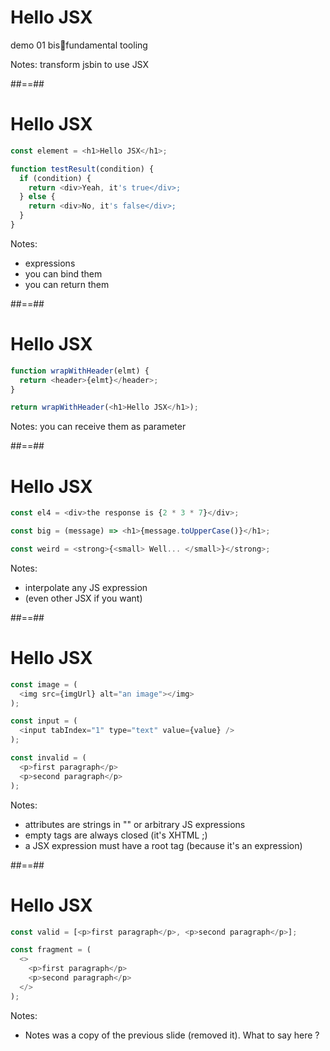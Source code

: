 <!-- .slide: class="center" -->

# Hello JSX

demo 01 bisfundamental tooling

Notes:
transform jsbin to use JSX

##==##

<!-- .slide: class="with-code-dark" -->

# Hello JSX

```javascript
const element = <h1>Hello JSX</h1>;

function testResult(condition) {
  if (condition) {
    return <div>Yeah, it's true</div>;
  } else {
    return <div>No, it's false</div>;
  }
}
```

<!-- .element: class="big-code" -->

Notes:

- expressions
- you can bind them
- you can return them

##==##

<!-- .slide: class="with-code-dark" -->

# Hello JSX

```javascript
function wrapWithHeader(elmt) {
  return <header>{elmt}</header>;
}

return wrapWithHeader(<h1>Hello JSX</h1>);
```

<!-- .element: class="big-code" -->

Notes:
you can receive them as parameter

##==##

<!-- .slide: class="with-code-dark" -->

# Hello JSX

```javascript
const el4 = <div>the response is {2 * 3 * 7}</div>;

const big = (message) => <h1>{message.toUpperCase()}</h1>;

const weird = <strong>{<small> Well... </small>}</strong>;
```

<!-- .element: class="big-code" -->

Notes:

- interpolate any JS expression
- (even other JSX if you want)

##==##

<!-- .slide: class="with-code-dark" -->

# Hello JSX

```javascript
const image = (
  <img src={imgUrl} alt="an image"></img>
);

const input = (
  <input tabIndex="1" type="text" value={value} />
);

const invalid = (
  <p>first paragraph</p>
  <p>second paragraph</p>
);
```

<!-- .element: class="big-code" -->

Notes:

- attributes are strings in "" or arbitrary JS expressions
- empty tags are always closed (it's XHTML ;)
- a JSX expression must have a root tag (because it's an expression)

##==##

<!-- .slide: class="with-code-dark" -->

# Hello JSX

```javascript
const valid = [<p>first paragraph</p>, <p>second paragraph</p>];

const fragment = (
  <>
    <p>first paragraph</p>
    <p>second paragraph</p>
  </>
);
```

<!-- .element: class="big-code" -->

Notes:

- Notes was a copy of the previous slide (removed it). What to say here ?
